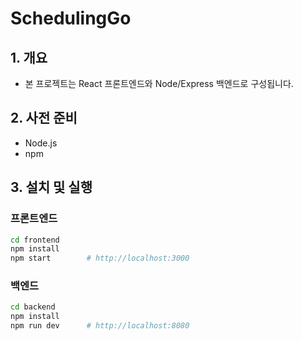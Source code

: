 # SchedulingGo

## 1. 개요
- 본 프로젝트는 React 프론트엔드와 Node/Express 백엔드로 구성됩니다.

## 2. 사전 준비
- Node.js
- npm

## 3. 설치 및 실행

### 프론트엔드
```bash
cd frontend
npm install
npm start        # http://localhost:3000
```

### 백엔드
```bash
cd backend
npm install
npm run dev      # http://localhost:8080
```
